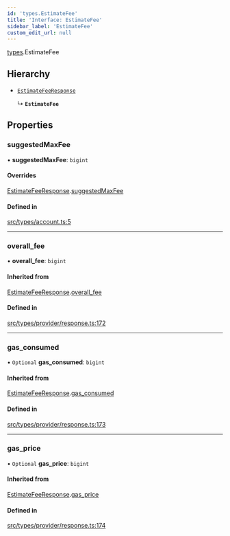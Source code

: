 ```yaml
---
id: 'types.EstimateFee'
title: 'Interface: EstimateFee'
sidebar_label: 'EstimateFee'
custom_edit_url: null
---
```


[types](../namespaces/types.md).EstimateFee

## Hierarchy

- [`EstimateFeeResponse`](types.EstimateFeeResponse.md)

  ↳ **`EstimateFee`**

## Properties

### suggestedMaxFee

• **suggestedMaxFee**: `bigint`

#### Overrides

[EstimateFeeResponse](types.EstimateFeeResponse.md).[suggestedMaxFee](types.EstimateFeeResponse.md#suggestedmaxfee)

#### Defined in

[src/types/account.ts:5](https://github.com/0xs34n/starknet.js/blob/v5.19.5/src/types/account.ts#L5)

---

### overall_fee

• **overall_fee**: `bigint`

#### Inherited from

[EstimateFeeResponse](types.EstimateFeeResponse.md).[overall_fee](types.EstimateFeeResponse.md#overall_fee)

#### Defined in

[src/types/provider/response.ts:172](https://github.com/0xs34n/starknet.js/blob/v5.19.5/src/types/provider/response.ts#L172)

---

### gas_consumed

• `Optional` **gas_consumed**: `bigint`

#### Inherited from

[EstimateFeeResponse](types.EstimateFeeResponse.md).[gas_consumed](types.EstimateFeeResponse.md#gas_consumed)

#### Defined in

[src/types/provider/response.ts:173](https://github.com/0xs34n/starknet.js/blob/v5.19.5/src/types/provider/response.ts#L173)

---

### gas_price

• `Optional` **gas_price**: `bigint`

#### Inherited from

[EstimateFeeResponse](types.EstimateFeeResponse.md).[gas_price](types.EstimateFeeResponse.md#gas_price)

#### Defined in

[src/types/provider/response.ts:174](https://github.com/0xs34n/starknet.js/blob/v5.19.5/src/types/provider/response.ts#L174)
